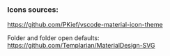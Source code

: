 ### Icons sources:

https://github.com/PKief/vscode-material-icon-theme

Folder and folder open defaults:
https://github.com/Templarian/MaterialDesign-SVG

